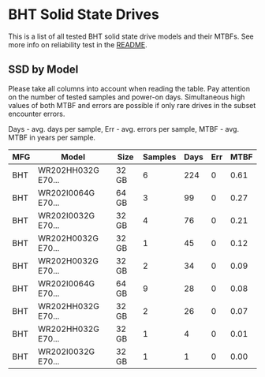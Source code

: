 BHT Solid State Drives
======================

This is a list of all tested BHT solid state drive models and their MTBFs. See
more info on reliability test in the [README](https://github.com/linuxhw/SMART).

SSD by Model
------------

Please take all columns into account when reading the table. Pay attention on the
number of tested samples and power-on days. Simultaneous high values of both MTBF
and errors are possible if only rare drives in the subset encounter errors.

Days - avg. days per sample,
Err  - avg. errors per sample,
MTBF - avg. MTBF in years per sample.

| MFG       | Model              | Size   | Samples | Days  | Err   | MTBF |
|-----------|--------------------|--------|---------|-------|-------|------|
| BHT       | WR202HH032G E70... | 32 GB  | 6       | 224   | 0     | 0.61   |
| BHT       | WR202I0064G E70... | 64 GB  | 3       | 99    | 0     | 0.27   |
| BHT       | WR202I0032G E70... | 32 GB  | 4       | 76    | 0     | 0.21   |
| BHT       | WR202H0032G E70... | 32 GB  | 1       | 45    | 0     | 0.12   |
| BHT       | WR202H0032G E70... | 32 GB  | 2       | 34    | 0     | 0.09   |
| BHT       | WR202I0064G E70... | 64 GB  | 9       | 28    | 0     | 0.08   |
| BHT       | WR202HH032G E70... | 32 GB  | 2       | 26    | 0     | 0.07   |
| BHT       | WR202HH032G E70... | 32 GB  | 1       | 4     | 0     | 0.01   |
| BHT       | WR202I0032G E70... | 32 GB  | 1       | 1     | 0     | 0.00   |
